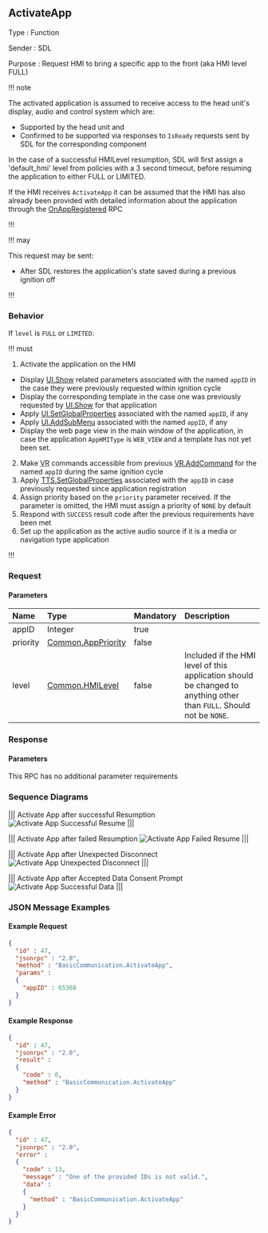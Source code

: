 ## ActivateApp

Type
: Function

Sender
: SDL

Purpose
: Request HMI to bring a specific app to the front (aka HMI level FULL)

!!! note

The activated application is assumed to receive access to the head unit's display, audio and control system which are:
  * Supported by the head unit and
  * Confirmed to be supported via responses to `IsReady` requests sent by SDL for the corresponding component

In the case of a successful HMILevel resumption, SDL will first assign a 'default_hmi' level from policies with a 3 second timeout, before resuming the application to either FULL or LIMITED.

If the HMI receives `ActivateApp` it can be assumed that the HMI has also already been provided with detailed information about the application through the [OnAppRegistered](../OnAppRegistered) RPC

!!!

!!! may

This request may be sent:
  * After SDL restores the application's state saved during a previous ignition off

!!!

### Behavior

If `level` is `FULL` or `LIMITED`: 

!!! must

  1. Activate the application on the HMI
  * Display [UI.Show](../../UI/Show) related parameters associated with the named `appID` in the case they were previously requested within ignition cycle
  * Display the corresponding template in the case one was previously requested by [UI.Show](../../UI/Show) for that application
  * Apply [UI.SetGlobalProperties](../../UI/SetGlobalProperties) associated with the named `appID`, if any
  * Apply [UI.AddSubMenu](../../UI/AddSubMenu) associated with the named `appID`, if any
  * Display the web page view in the main window of the application, in case the application `AppHMIType` is `WEB_VIEW` and a template has not yet been set.
  2. Make <abbr title="Voice Recognition">VR</abbr> commands accessible from previous [VR.AddCommand](../VR/AddCommand) for the named `appID` during the same ignition cycle
  3. Apply [TTS.SetGlobalProperties](../../TTS/SetGlobalProperties) associated with the `appID` in case previously requested since application registration
  4. Assign priority based on the `priority` parameter received. If the parameter is omitted, the HMI must assign a priority of `NONE` by default
  5. Respond with `SUCCESS` result code after the previous requirements have been met
  6. Set up the application as the active audio source if it is a media or navigation type application

!!!

### Request

#### Parameters

|Name|Type|Mandatory|Description|
|:---|:---|:--------|:---------|
|appID|Integer|true||
|priority|[Common.AppPriority](../../common/enums/#apppriority)|false||
|level|[Common.HMILevel](../../common/enums/#hmilevel)|false|Included if the HMI level of this application should be changed to anything other than `FULL`. Should not be `NONE`.|

### Response

#### Parameters

This RPC has no additional parameter requirements

### Sequence Diagrams

|||
Activate App after successful Resumption
![Activate App Successful Resume](./assets/ActivateAppSuccessfulResume.png)
|||

|||
Activate App after failed Resumption
![Activate App Failed Resume](./assets/ActivateAppFailedResume.png)
|||

|||
Activate App after Unexpected Disconnect
![Activate App Unexpected Disconnect](./assets/ActivateAppUnexpectedDisconnect.png)
|||

|||
Activate App after Accepted Data Consent Prompt
![Activate App Successful Data](./assets/ActivateAppSuccessfulData.png)
|||

### JSON Message Examples

#### Example Request

```json
{
  "id" : 47,
  "jsonrpc" : "2.0",
  "method" : "BasicCommunication.ActivateApp",
  "params" :
  {
    "appID" : 65368
  }
}
```

#### Example Response

```json
{
  "id" : 47,
  "jsonrpc" : "2.0",
  "result" :
  {
    "code" : 0,
    "method" : "BasicCommunication.ActivateApp"
  }
}
```

#### Example Error

```json
{
  "id" : 47,
  "jsonrpc" : "2.0",
  "error" :
  {
    "code" : 13,
    "message" : "One of the provided IDs is not valid.",
    "data" :
    {
      "method" : "BasicCommunication.ActivateApp"
    }
  }
}
```
